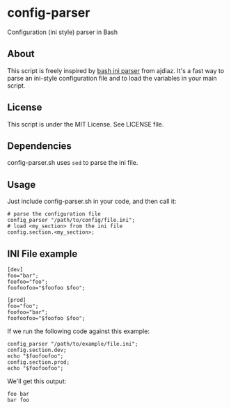 config-parser
=============

Configuration (ini style) parser in Bash


About
-----

This script is freely inspired by [bash ini parser](http://ajdiaz.wordpress.com/2008/02/09/bash-ini-parser/) from ajdiaz.
It's a fast way to parse an ini-style configuration file and to load the variables in your main script.


License
-------

This script is under the MIT License. See LICENSE file.

Dependencies
------------

config-parser.sh uses `sed` to parse the ini file.


Usage
-----

Just include config-parser.sh in your code, and then call it:

	# parse the configuration file
	config_parser "/path/to/config/file.ini";
	# load <my_section> from the ini file
	config.section.<my_section>;


INI File example
----------------

	[dev]
	foo="bar";
	foofoo="foo";
	foofoofoo="$foofoo $foo";

	[prod]
	foo="foo";
	foofoo="bar";
	foofoofoo="$foofoo $foo";

If we run the following code against this example:

	config_parser "/path/to/example/file.ini";
	config.section.dev;
	echo "$foofoofoo";
	config.section.prod;
	echo "$foofoofoo";

We'll get this output:

	foo bar
	bar foo
